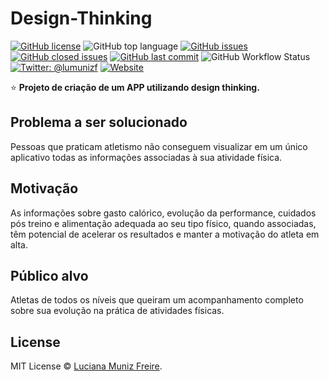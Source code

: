 # Design-Thinking

[![GitHub license](https://img.shields.io/github/license/lumunizf/Design-Thinking)](https://github.com/lumunizf/Design-Thinking/blob/master/LICENSE)
![GitHub top language](https://img.shields.io/github/languages/top/lumunizf/Design-Thinking)
[![GitHub issues](https://img.shields.io/github/issues/lumunizf/Design-Thinking)](https://github.com/lumunizf/Design-Thinking/issues) 
[![GitHub closed issues](https://img.shields.io/github/issues-closed/lumunizf/Design-Thinking)](https://img.shields.io/github/issues-closed/lumunizf/Design-Thinking)
[![GitHub last commit](https://img.shields.io/github/last-commit/lumunizf/Design-Thinking)](https://github.com/lumunizf/Design-Thinking/commits/master)
![GitHub Workflow Status](https://img.shields.io/github/workflow/status/lumunizf/Design-Thinking/CI)
[![Twitter: @lumunizf](https://img.shields.io/badge/Twitter-@lumunizf-blueviolet.svg?style=flat)](https://twitter.com/lumunizf) 
[![Website](https://img.shields.io/website?url=https://medium.com/@lumunizf)](https://medium.com/@lumunizf)

:star: **Projeto de criação de um APP utilizando design thinking.**

## Problema a ser solucionado

Pessoas que praticam atletismo não conseguem visualizar em um único aplicativo todas as informações associadas à sua atividade física.

## Motivação

As informações sobre gasto calórico, evolução da performance, cuidados pós treino e alimentação adequada ao seu tipo físico, quando associadas, têm potencial de acelerar os resultados e manter a motivação do atleta em alta.

## Público alvo

Atletas de todos os níveis que queiram um acompanhamento completo sobre sua evolução na prática de atividades físicas.

## License

MIT License © [Luciana Muniz Freire](https://br.linkedin.com/in/lumunizf).